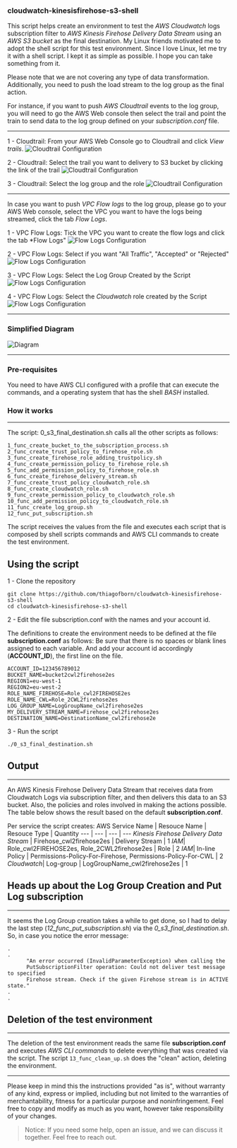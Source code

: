
### cloudwatch-kinesisfirehose-s3-shell
This script helps create an environment to test the *AWS Cloudwatch* logs subscription filter to *AWS Kinesis Firehose Delivery Data Stream* using an *AWS S3 bucket* as the final destination. My Linux friends motivated me to adopt the shell script for this test environment. Since I love Linux, let me try it with a shell script. I kept it as simple as possible. I hope you can take something from it.

Please note that we are not covering any type of data transformation. Additionally, you need to push the load stream to the log group as the final action. 

For instance, if you want to push *AWS Cloudtrail* events to the log group, you will need to go the AWS Web console then select the trail and point the train to send data to the log group defined on your *subscription.conf* file. 

---
 1 - Cloudtrail: From your AWS Web Console go to Cloudtrail and click *View trails*.
![Cloudtrail Configuration](https://github.com/thiagofborn/cloudwatch-kinesisfirehose-s3-shell/blob/master/images/cloudtrail-0.png "Cloudtrail Events")

 2 - Cloudtrail: Select the trail you want to delivery to S3 bucket by clicking the link of the trail
![Cloudtrail Configuration](https://github.com/thiagofborn/cloudwatch-kinesisfirehose-s3-shell/blob/master/images/cloudtrail-1.png "Cloudtrail Events")

3 - Cloudtrail: Select the log group and the role
![Cloudtrail Configuration](https://github.com/thiagofborn/cloudwatch-kinesisfirehose-s3-shell/blob/master/images/cloudtrail-2.png "Cloudtrail Events")

---

In case you want to push *VPC Flow logs* to the log group, please go to your AWS Web console, select the VPC you want to have the logs being streamed, click the tab *Flow Logs*. 

1 - VPC Flow Logs: Tick the VPC you want to create the flow logs and click the tab *Flow Logs"
![Flow Logs Configuration](https://github.com/thiagofborn/cloudwatch-kinesisfirehose-s3-shell/blob/master/images/flow-0.png "VPC Flow Logs")

 2 - VPC Flow Logs: Select if you want "All Traffic", "Accepted" or "Rejected"
![Flow Logs Configuration](https://github.com/thiagofborn/cloudwatch-kinesisfirehose-s3-shell/blob/master/images/flow-1.png "VPC Flow Logs")

 3 - VPC Flow Logs: Select the Log Group Created by the Script
![Flow Logs Configuration](https://github.com/thiagofborn/cloudwatch-kinesisfirehose-s3-shell/blob/master/images/flow-2.png "VPC Flow Logs")

 4 - VPC Flow Logs: Select the *Cloudwatch* role created by the Script
![Flow Logs Configuration](https://github.com/thiagofborn/cloudwatch-kinesisfirehose-s3-shell/blob/master/images/flow-3.png "VPC Flow Logs")

---

### Simplified Diagram

![Diagram](https://github.com/thiagofborn/cloudwatch-kinesisfirehose-s3-shell/blob/master/images/simplified-diagram.png "Diagram is showing VPC and Cloudtrail as options")

---
### Pre-requisites
You need to have AWS CLI configured with a profile that can execute the commands, and a operating system that has the shell *BASH* installed. 

### How it works
---
The script: 0_s3_final_destination.sh calls all the other scripts as follows:

```
1_func_create_bucket_to_the_subscription_process.sh
2_func_create_trust_policy_to_firehose_role.sh
3_func_create_firehose_role_adding_trustpolicy.sh
4_func_create_permission_policy_to_firehose_role.sh
5_func_add_permission_policy_to_firehose_role.sh
6_func_create_firehose_delivery_stream.sh
7_func_create_trust_policy_cloudwatch_role.sh
8_func_create_cloudwatch_role.sh
9_func_create_permission_policy_to_cloudwatch_role.sh
10_func_add_permission_policy_to_cloudwatch_role.sh
11_func_create_log_group.sh
12_func_put_subscription.sh
```

The script receives the values from the file and executes each script that is composed by shell scripts commands and AWS CLI commands to create the test environment. 

## Using the script 
1 - Clone the repository
```
git clone https://github.com/thiagofborn/cloudwatch-kinesisfirehose-s3-shell
cd cloudwatch-kinesisfirehose-s3-shell
```
2 - Edit the file subscription.conf with the names and your account id. 

The definitions to create the environment needs to be defined at the file **subscription.conf** as follows:
Be sure that there is no spaces or blank lines assigned to each variable. And add your account id accordingly (**ACCOUNT_ID**), the first line on the file. 
```
ACCOUNT_ID=123456789012
BUCKET_NAME=bucket2cwl2firehose2es
REGION1=eu-west-1
REGION2=eu-west-2
ROLE_NAME_FIREHOSE=Role_cwl2FIREHOSE2es
ROLE_NAME_CWL=Role_2CWL2firehose2es
LOG_GROUP_NAME=LogGroupName_cwl2firehose2es
MY_DELIVERY_STREAM_NAME=Firehose_cwl2firehose2es
DESTINATION_NAME=DestinationName_cwl2firehose2e
```

3 - Run the script 
```
./0_s3_final_destination.sh 
```

## Output 
---
An AWS Kinesis Firehose Delivery Data Stream that receives data from Cloudwatch Logs via subscription filter, and then delivers this data to an S3 bucket. Also, the policies and roles involved in making the actions possible. The table below shows the result based on the default **subscription.conf**. 

Per service the script creates: 
AWS Service Name | Resouce Name | Resouce Type | Quantity
--- | --- | --- | ---
*Kinesis Firehose Delivery Data Stream* | Firehose_cwl2firehose2es | Delivery Stream | 1
*IAM*| Role_cwl2FIREHOSE2es, Role_2CWL2firehose2es | Role |  2
*IAM*| In-line Policy | Permissions-Policy-For-Firehose, Permissions-Policy-For-CWL | 2
*Cloudwatch*| Log-group | LogGroupName_cwl2firehose2es | 1

## Heads up about the Log Group Creation and Put Log subscription
---
It seems the Log Group creation takes a while to get done, so I had to delay the last step (*12_func_put_subscription.sh*) via the *0_s3_final_destination.sh*. 
So, in case you notice the error message: 
```
.                                                                                 .
      "An error occurred (InvalidParameterException) when calling the 
      PutSubscriptionFilter operation: Could not deliver test message to specified 
      Firehose stream. Check if the given Firehose stream is in ACTIVE state."
.                                                                                 .
```

## Deletion of the test environment 
---
The deletion of the test environment reads the same file **subscription.conf** and executes *AWS CLI commands* to delete everything that was created via the script. The script ```13_func_clean_up.sh``` does the "clean" action, deleting the environment. 

---
Please keep in mind this the instructions provided "as is", without warranty of any kind, express or implied, including but not limited to the warranties of merchantability, fitness for a particular purpose and noninfringement. Feel free to copy and modify as much as you want, however take responsibility of your changes. 

>Notice: If you need some help, open an issue, and we can discuss it together. Feel free to reach out. 





